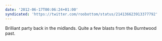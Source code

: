 ```yaml
---
date: '2012-06-17T00:06:24+01:00'
syndicated: 'https://twitter.com/roobottom/status/214136623913377792'
---
```

Brilliant party back in the midlands. Quite a few blasts from the Burntwood past.
